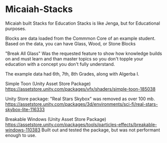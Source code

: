 # Micaiah-Stacks
Micaiah built Stacks for Education
Stacks is like Jenga, but for Educational purposes.

Blocks are data loaded from the Commmon Core of an example student.
Based on the data, you can have Glass, Wood, or Stone Blocks

"Break All Glass" Was the requested feature to show how knowledge builds on and must learn and than master topics so you don't topple your education with a concept you don't fully understand.

The example data had 6th, 7th, 8th Grades, along with Algerba I.

Simple Toon (Unity Asset Store Package)
https://assetstore.unity.com/packages/vfx/shaders/simple-toon-185038

Unity Store package: "Real Stars Skybox" was removed as over 100 mb.
https://assetstore.unity.com/packages/3d/environments/sci-fi/real-stars-skybox-lite-116333

Breakable Windows (Unity Asset Store Package)
https://assetstore.unity.com/packages/tools/particles-effects/breakable-windows-110383
Built out and tested the package, but was not performant enough to use.



